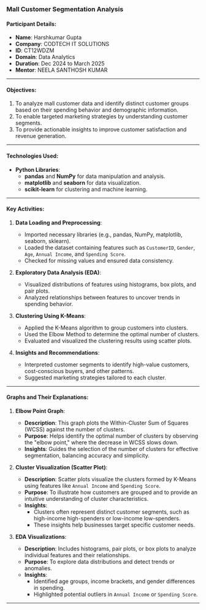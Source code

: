 ### **Mall Customer Segmentation Analysis**

#### **Participant Details**:
- **Name**: Harshkumar Gupta  
- **Company**: CODTECH IT SOLUTIONS  
- **ID**: CT12WDZM  
- **Domain**: Data Analytics  
- **Duration**: Dec 2024 to March 2025  
- **Mentor**: NEELA SANTHOSH KUMAR  

---

#### **Objectives**:
1. To analyze mall customer data and identify distinct customer groups based on their spending behavior and demographic information.
2. To enable targeted marketing strategies by understanding customer segments.
3. To provide actionable insights to improve customer satisfaction and revenue generation.

---

#### **Technologies Used**:
- **Python Libraries**:
  - **pandas** and **NumPy** for data manipulation and analysis.
  - **matplotlib** and **seaborn** for data visualization.
  - **scikit-learn** for clustering and machine learning.

---

#### **Key Activities**:
1. **Data Loading and Preprocessing**:
   - Imported necessary libraries (e.g., pandas, NumPy, matplotlib, seaborn, sklearn).
   - Loaded the dataset containing features such as `CustomerID`, `Gender`, `Age`, `Annual Income`, and `Spending Score`.
   - Checked for missing values and ensured data consistency.

2. **Exploratory Data Analysis (EDA)**:
   - Visualized distributions of features using histograms, box plots, and pair plots.
   - Analyzed relationships between features to uncover trends in spending behavior.

3. **Clustering Using K-Means**:
   - Applied the K-Means algorithm to group customers into clusters.
   - Used the Elbow Method to determine the optimal number of clusters.
   - Evaluated and visualized the clustering results using scatter plots.

4. **Insights and Recommendations**:
   - Interpreted customer segments to identify high-value customers, cost-conscious buyers, and other patterns.
   - Suggested marketing strategies tailored to each cluster.

---

#### **Graphs and Their Explanations**:

1. **Elbow Point Graph**:
   - **Description**: This graph plots the Within-Cluster Sum of Squares (WCSS) against the number of clusters.
   - **Purpose**: Helps identify the optimal number of clusters by observing the "elbow point," where the decrease in WCSS slows down.
   - **Insights**: Guides the selection of the number of clusters for effective segmentation, balancing accuracy and simplicity.

2. **Cluster Visualization (Scatter Plot)**:
   - **Description**: Scatter plots visualize the clusters formed by K-Means using features like `Annual Income` and `Spending Score`.
   - **Purpose**: To illustrate how customers are grouped and to provide an intuitive understanding of cluster characteristics.
   - **Insights**:
     - Clusters often represent distinct customer segments, such as high-income high-spenders or low-income low-spenders.
     - These insights help businesses target specific customer needs.

3. **EDA Visualizations**:
   - **Description**: Includes histograms, pair plots, or box plots to analyze individual features and their relationships.
   - **Purpose**: To explore data distributions and detect trends or anomalies.
   - **Insights**:
     - Identified age groups, income brackets, and gender differences in spending.
     - Highlighted potential outliers in `Annual Income` or `Spending Score`.

---


